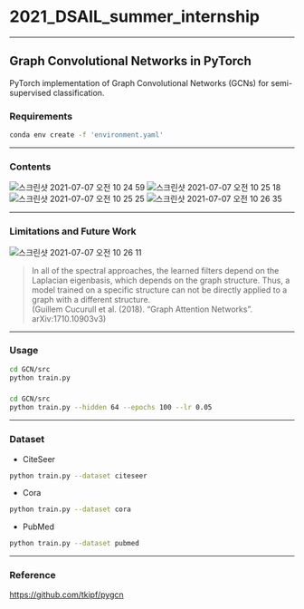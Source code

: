 # 2021_DSAIL_summer_internship
---

## Graph Convolutional Networks in PyTorch

PyTorch implementation of Graph Convolutional Networks (GCNs) for semi-supervised classification.  

### Requirements  

```bash
conda env create -f 'environment.yaml'
```
---  
### Contents  
![스크린샷 2021-07-07 오전 10 24 59](https://user-images.githubusercontent.com/37684658/124686175-973f2980-df0d-11eb-8ba5-049172794e3d.png)
![스크린샷 2021-07-07 오전 10 25 18](https://user-images.githubusercontent.com/37684658/124686204-a1612800-df0d-11eb-9e3e-265850b04a14.png)
![스크린샷 2021-07-07 오전 10 25 25](https://user-images.githubusercontent.com/37684658/124686215-a58d4580-df0d-11eb-8ade-e7001073e65a.png)
![스크린샷 2021-07-07 오전 10 26 35](https://user-images.githubusercontent.com/37684658/124686286-cf466c80-df0d-11eb-977b-ed6f19e363e8.png)

---  

### Limitations and Future Work
![스크린샷 2021-07-07 오전 10 26 11](https://user-images.githubusercontent.com/37684658/124686267-c190e700-df0d-11eb-89c3-97a520bd9134.png)  
> In all of the spectral approaches, the learned filters depend on the Laplacian eigenbasis, which depends on the graph structure. Thus, a model trained on a specific structure can not be directly applied to a graph with a different structure.  
> (Guillem Cucurull et al. (2018). “Graph Attention Networks”. arXiv:1710.10903v3)

--- 

### Usage

```bash
cd GCN/src
python train.py
```  

### 
```bash
cd GCN/src
python train.py --hidden 64 --epochs 100 --lr 0.05
```
---  
### Dataset  
- CiteSeer
```bash  
python train.py --dataset citeseer
```  
- Cora
```bash  
python train.py --dataset cora
```  
- PubMed
```bash  
python train.py --dataset pubmed
```  
---  
### Reference  
https://github.com/tkipf/pygcn  

